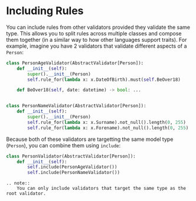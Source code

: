 # Including Rules

You can include rules from other validators provided they validate the same type. This allows you to split rules across multiple classes and compose them together (in a similar way to how other languages support traits). For example, imagine you have 2 validators that validate different aspects of a `Person`:

```python
class PersonAgeValidator(AbstractValidator[Person]):
    def __init__(self):
        super().__init__(Person)
        self.rule_for(lambda x: x.DateOfBirth).must(self.BeOver18)

    def BeOver18(self, date: datetime) -> bool: ...


class PersonNameValidator(AbstractValidator[Person]):
    def __init__(self):
        super().__init__(Person)
        self.rule_for(lambda x: x.Surname).not_null().length(0, 255)
        self.rule_for(lambda x: x.Forename).not_null().length(0, 255)
```

Because both of these validators are targetting the same model type (`Person`), you can combine them using `include`:

```python
class PersonValidator(AbstractValidator[Person]):
    def __init__(self):
        self.include(PersonAgeValidator())
        self.include(PersonNameValidator())
```

```eval_rst
.. note::
    You can only include validators that target the same type as the root validator.
```
